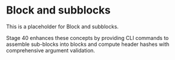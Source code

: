 # Block and subblocks

This is a placeholder for Block and subblocks.

Stage 40 enhances these concepts by providing CLI commands to assemble
sub-blocks into blocks and compute header hashes with comprehensive
argument validation.
